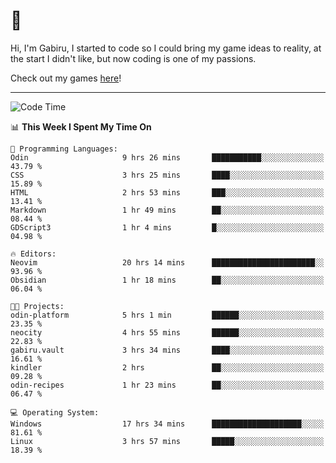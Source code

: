 # 🐀

Hi, I'm Gabiru, I started to code so I could bring my game ideas to reality, at the start I didn't like, but now coding is one of my passions.

Check out my games [here](https://gabiru.art/projetos/)!

---

<!--START_SECTION:waka-->
![Code Time](http://img.shields.io/badge/Code%20Time-380%20hrs%2021%20mins-blue)

📊 **This Week I Spent My Time On** 

```text
💬 Programming Languages: 
Odin                     9 hrs 26 mins       ███████████░░░░░░░░░░░░░░   43.79 % 
CSS                      3 hrs 25 mins       ████░░░░░░░░░░░░░░░░░░░░░   15.89 % 
HTML                     2 hrs 53 mins       ███░░░░░░░░░░░░░░░░░░░░░░   13.41 % 
Markdown                 1 hr 49 mins        ██░░░░░░░░░░░░░░░░░░░░░░░   08.44 % 
GDScript3                1 hr 4 mins         █░░░░░░░░░░░░░░░░░░░░░░░░   04.98 % 

🔥 Editors: 
Neovim                   20 hrs 14 mins      ███████████████████████░░   93.96 % 
Obsidian                 1 hr 18 mins        ██░░░░░░░░░░░░░░░░░░░░░░░   06.04 % 

🐱‍💻 Projects: 
odin-platform            5 hrs 1 min         ██████░░░░░░░░░░░░░░░░░░░   23.35 % 
neocity                  4 hrs 55 mins       ██████░░░░░░░░░░░░░░░░░░░   22.83 % 
gabiru.vault             3 hrs 34 mins       ████░░░░░░░░░░░░░░░░░░░░░   16.61 % 
kindler                  2 hrs               ██░░░░░░░░░░░░░░░░░░░░░░░   09.28 % 
odin-recipes             1 hr 23 mins        ██░░░░░░░░░░░░░░░░░░░░░░░   06.47 % 

💻 Operating System: 
Windows                  17 hrs 34 mins      ████████████████████░░░░░   81.61 % 
Linux                    3 hrs 57 mins       █████░░░░░░░░░░░░░░░░░░░░   18.39 % 
```


<!--END_SECTION:waka-->
